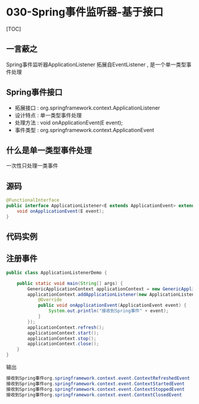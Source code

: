 # 030-Spring事件监听器-基于接口

[TOC]

## 一言蔽之

Spring事件监听器ApplicationListener 拓展自EventListener , 是一个单一类型事件处理

## Spring事件接口

- 拓展接口 : org.springframework.context.ApplicationListener
- 设计特点 : 单一类型事件处理
- 处理方法 :  void onApplicationEvent(E event);
- 事件类型 : org.springframework.context.ApplicationEvent

## 什么是单一类型事件处理

一次性只处理一类事件

## 源码

```java
@FunctionalInterface
public interface ApplicationListener<E extends ApplicationEvent> extends EventListener {
	void onApplicationEvent(E event);
}
```

## 代码实例

## 注册事件

```java
public class ApplicationListenerDemo {

    public static void main(String[] args) {
        GenericApplicationContext applicationContext = new GenericApplicationContext();
        applicationContext.addApplicationListener(new ApplicationListener<ApplicationEvent>() {
            @Override
            public void onApplicationEvent(ApplicationEvent event) {
                System.out.println("接收到Spring事件" + event);
            }
        });
        applicationContext.refresh();
        applicationContext.start();
        applicationContext.stop();
        applicationContext.close();
    }
}
```

输出

```java
接收到Spring事件org.springframework.context.event.ContextRefreshedEvent
接收到Spring事件org.springframework.context.event.ContextStartedEvent
接收到Spring事件org.springframework.context.event.ContextStoppedEvent
接收到Spring事件org.springframework.context.event.ContextClosedEvent
```

